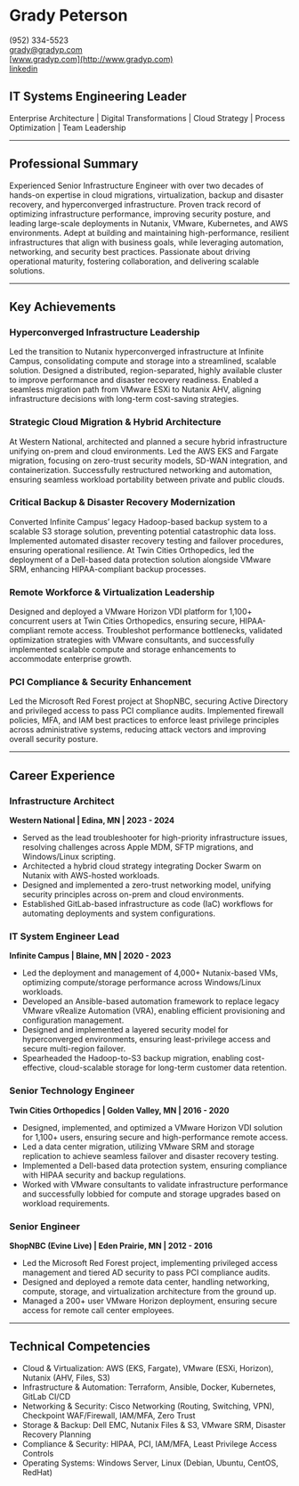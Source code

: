 # Grady Peterson

(952) 334-5523  
[grady@gradyp.com](mailto:grady@gradyp.com)  
[www.gradyp.com](http://www.gradyp.com)  
[linkedin](https://www.linkedin.com/in/gradypeterson/)

## IT Systems Engineering Leader

Enterprise Architecture | Digital Transformations | Cloud Strategy | Process Optimization | Team Leadership

---

## Professional Summary

Experienced Senior Infrastructure Engineer with over two decades of hands-on expertise in cloud migrations, virtualization, backup and disaster recovery, and hyperconverged infrastructure. Proven track record of optimizing infrastructure performance, improving security posture, and leading large-scale deployments in Nutanix, VMware, Kubernetes, and AWS environments. Adept at building and maintaining high-performance, resilient infrastructures that align with business goals, while leveraging automation, networking, and security best practices. Passionate about driving operational maturity, fostering collaboration, and delivering scalable solutions.

---

## Key Achievements

### Hyperconverged Infrastructure Leadership

Led the transition to Nutanix hyperconverged infrastructure at Infinite Campus, consolidating compute and storage into a streamlined, scalable solution. Designed a distributed, region-separated, highly available cluster to improve performance and disaster recovery readiness. Enabled a seamless migration path from VMware ESXi to Nutanix AHV, aligning infrastructure decisions with long-term cost-saving strategies.

### Strategic Cloud Migration & Hybrid Architecture

At Western National, architected and planned a secure hybrid infrastructure unifying on-prem and cloud environments. Led the AWS EKS and Fargate migration, focusing on zero-trust security models, SD-WAN integration, and containerization. Successfully restructured networking and automation, ensuring seamless workload portability between private and public clouds.

### Critical Backup & Disaster Recovery Modernization

Converted Infinite Campus’ legacy Hadoop-based backup system to a scalable S3 storage solution, preventing potential catastrophic data loss. Implemented automated disaster recovery testing and failover procedures, ensuring operational resilience. At Twin Cities Orthopedics, led the deployment of a Dell-based data protection solution alongside VMware SRM, enhancing HIPAA-compliant backup processes.

### Remote Workforce & Virtualization Leadership

Designed and deployed a VMware Horizon VDI platform for 1,100+ concurrent users at Twin Cities Orthopedics, ensuring secure, HIPAA-compliant remote access. Troubleshot performance bottlenecks, validated optimization strategies with VMware consultants, and successfully implemented scalable compute and storage enhancements to accommodate enterprise growth.

### PCI Compliance & Security Enhancement

Led the Microsoft Red Forest project at ShopNBC, securing Active Directory and privileged access to pass PCI compliance audits. Implemented firewall policies, MFA, and IAM best practices to enforce least privilege principles across administrative systems, reducing attack vectors and improving overall security posture.

---

## Career Experience

### **Infrastructure Architect**

**Western National | Edina, MN | 2023 - 2024**

- Served as the lead troubleshooter for high-priority infrastructure issues, resolving challenges across Apple MDM, SFTP migrations, and Windows/Linux scripting.
- Architected a hybrid cloud strategy integrating Docker Swarm on Nutanix with AWS-hosted workloads.
- Designed and implemented a zero-trust networking model, unifying security principles across on-prem and cloud environments.
- Established GitLab-based infrastructure as code (IaC) workflows for automating deployments and system configurations.

### **IT System Engineer Lead**

**Infinite Campus | Blaine, MN | 2020 - 2023**

- Led the deployment and management of 4,000+ Nutanix-based VMs, optimizing compute/storage performance across Windows/Linux workloads.
- Developed an Ansible-based automation framework to replace legacy VMware vRealize Automation (VRA), enabling efficient provisioning and configuration management.
- Designed and implemented a layered security model for hyperconverged environments, ensuring least-privilege access and secure multi-region failover.
- Spearheaded the Hadoop-to-S3 backup migration, enabling cost-effective, cloud-scalable storage for long-term customer data retention.

### **Senior Technology Engineer**

**Twin Cities Orthopedics | Golden Valley, MN | 2016 - 2020**

- Designed, implemented, and optimized a VMware Horizon VDI solution for 1,100+ users, ensuring secure and high-performance remote access.
- Led a data center migration, utilizing VMware SRM and storage replication to achieve seamless failover and disaster recovery testing.
- Implemented a Dell-based data protection system, ensuring compliance with HIPAA security and backup regulations.
- Worked with VMware consultants to validate infrastructure performance and successfully lobbied for compute and storage upgrades based on workload requirements.

### **Senior Engineer**

**ShopNBC (Evine Live) | Eden Prairie, MN | 2012 - 2016**

- Led the Microsoft Red Forest project, implementing privileged access management and tiered AD security to pass PCI compliance audits.
- Designed and deployed a remote data center, handling networking, compute, storage, and virtualization architecture from the ground up.
- Managed a 200+ user VMware Horizon deployment, ensuring secure access for remote call center employees.

---

## Technical Competencies

- Cloud & Virtualization: AWS (EKS, Fargate), VMware (ESXi, Horizon), Nutanix (AHV, Files, S3)
- Infrastructure & Automation: Terraform, Ansible, Docker, Kubernetes, GitLab CI/CD
- Networking & Security: Cisco Networking (Routing, Switching, VPN), Checkpoint WAF/Firewall, IAM/MFA, Zero Trust
- Storage & Backup: Dell EMC, Nutanix Files & S3, VMware SRM, Disaster Recovery Planning
- Compliance & Security: HIPAA, PCI, IAM/MFA, Least Privilege Access Controls
- Operating Systems: Windows Server, Linux (Debian, Ubuntu, CentOS, RedHat)
